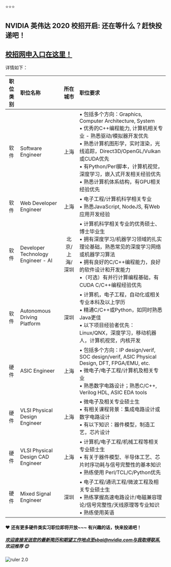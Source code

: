 :star::star::star:
## NVIDIA 英伟达 2020 校招开启: 还在等什么？赶快投递吧！

## [校招网申入口在这里！](http://campus.51job.com/nvidia2020 "显示")

详情如下：

| 职位类别 | 职位名称 | 所在城市  | 职位要求 |
|:---------------:| :------------ |:---------------:| :-----|
|软件| Software Engineer   | 上海| •  包括多个方向：Graphics, Computer Architecture, System <br /> • 优秀的C++编程能力,  计算机相关专业 - 熟悉驱动/模拟器开发优先<br /> •  熟悉计算机图形学，实时渲染，光线追踪，Direct3D/OpenGL/Vulkan 或CUDA优先<br /> •  有Python/Perl脚本，计算机视觉，深度学习，嵌入式开发相关经验优先<br /> •  熟悉计算机体系结构，有GPU相关经验优先|
|软件| Web Developer Engineer      | 上海    |  • 电子工程/计算机科学相关专业<br /> • 熟悉JavaScript, NodeJS, 有Web应用开发经验<br /> |
|软件| Developer Technology Engineer - AI      | 北京/上海/深圳     |  • 计算机科学相关专业的优秀硕士、博士毕业生 <br />• 拥有深度学习/机器学习领域的扎实理论基础，熟悉常见的深度学习网络或机器学习算法<br />• 拥有良好的C/C++编程能力，良好的软件设计和开发能力<br />•（可选）有并行计算编程基础，有CUDA C/C++编程经验优先<br /> |
|软件| Autonomous Driving Platform| 深圳     |   •	计算机，电子工程，自动化或相关专业本科及以上学历<br /> •	精通C/C++或Python，如同时熟悉Java更佳<br /> •	以下项目经验者优先：Linux/QNX，深度学习，移动机器人，计算机视觉，内核开发<br /> |
|硬件| ASIC Engineer | 上海       |    • 包括多个方向：IP design/verif, SOC design/verif, ASIC Physical Design, DFT, FPGA/EMU, etc.  <br />• 微电子/电子工程/计算机及相关专业<br />• 熟悉数字电路设计；熟悉C/C++, Verilog HDL, ASIC EDA tools<br /> |
|硬件| VLSI Physical Design Engineer| 上海       |    • 微电子及相关专业硕士生<br />• 有相关课程背景：集成电路设计或数字电路设计<br />• 有以下知识：器件模型，制造工艺，芯片设计<br /> |
|硬件| VLSI Physical Design CAD Engineer | 上海       |    • 计算机/电子工程/机械工程等相关专业硕士生<br />• 有关于器件模型、半导体工艺、芯片时序功耗与信号完整性的基本知识<br />• 熟练使用 Perl/TCL/C/Python优先<br /> |
|硬件| Mixed Signal Engineer | 深圳     |    • 电子工程/通讯工程/微波工程及相关专业硕士生 <br />• 熟练掌握高速电路设计/电磁兼容理论/信号完整性/天线原理等专业知识 <br /> • 熟练使用英语 <br /> |



#### :hearts: 还有更多硬件类实习职位即将开放~~~ 有兴趣的话，快来投递吧！



##### 欢迎直接发送您的最新简历和期望工作地点至sbai@nvidia.com与我取得联系, 欢迎推荐 :blush:


![ruler 2.0](https://gear.nvidia.com/Assets/ProductImages/NV00-0390-2_Full.jpg)
